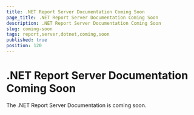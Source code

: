 ```yaml
---
title: .NET Report Server Documentation Coming Soon
page_title: .NET Report Server Documentation Coming Soon
description: .NET Report Server Documentation Coming Soon
slug: coming-soon
tags: report,server,dotnet,coming,soon
published: true
position: 120
---
```


# .NET Report Server Documentation Coming Soon

The .NET Report Server Documentation is coming soon.
